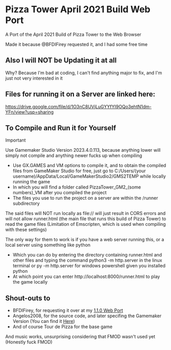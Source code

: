 # Pizza Tower April 2021 Build Web Port

A Port of the April 2021 Build of Pizza Tower to the Web Browser

Made it because @BFDIFirey requested it, and I had some free time

## Also I will NOT be Updating it at all
  
  Why? Because I'm bad at coding, I can't find anything major to fix, and I'm just not very interested in it

## Files for running it on a Server are linked here:
https://drive.google.com/file/d/1O3nC8UVjLuGYYfYI9OQo3ehtN1dm-YFn/view?usp=sharing

## To Compile and Run it for Yourself

> [!IMPORTANT]
> Use Gamemaker Studio Version 2023.4.0.113, because anything lower will simply not compile and anything newer fucks up when compiling
- Use GX.GAMES and VM options to compile it, and to obtain the compiled files from GameMaker Studio for free, just go to C:/Users/(your username)/AppData/Local/GameMakerStudio2/GMS2TEMP while locally running the game
- In which you will find a folder called PizzaTower_GM2_(some numbers)_VM after you compiled the project
- The files you use to run the project on a server are within the /runner subdirectory

The said files will NOT run locally as file:// will just result in CORS errors and will not allow runner.html (the main file that runs this build of Pizza Tower) to read the game files (Limitation of Emscripten, which is used when compiling with these settings)

The only way for them to work is if you have a web server running this, or a local server using something like python
- Which you can do by entering the directory containing runner.html and other files and typing the command python3 -m http.server in the linux terminal or py -m http.server for windows powershell given you installed python
- At which point you can enter http://localhost:8000/runner.html to play the game locally

## Shout-outs to
- BFDIFirey, for requesting it over at my [1.1.0 Web Port](https://github.com/burnedpopcorn/Pizza-Tower-1.1.0-Web-Port)
- Angelos2008, for the source code, and later specifing the Gamemaker Version (You can find it [Here](https://github.com/Angelos2008/PizzaTowerApril2021))
- And of course Tour de Pizza for the base game

And music works, unsurprising considering that FMOD wasn't used yet (Honestly fuck FMOD)
